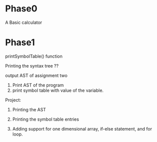 # Phase0
A Basic calculator <br/>

# Phase1





printSymbolTable() function 

Printing the syntax tree ??



output AST of assignment two
1) Print AST of the program
2) print symbol table with value of the variable.


Project:

1) Printing the AST

2) Printing the symbol table entries

3) Adding support for one dimensional array, if-else statement, and for loop.
